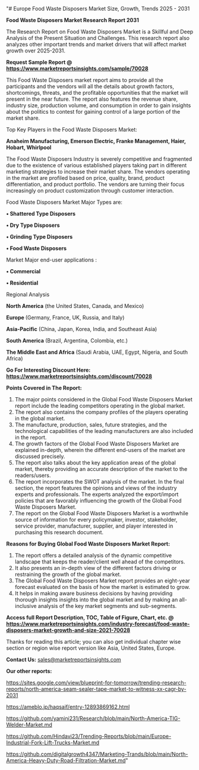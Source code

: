 "# Europe Food Waste Disposers Market Size, Growth, Trends 2025 - 2031

<strong>Food Waste Disposers Market Research Report 2031</strong>

The Research Report on Food Waste Disposers Market is a Skillful and Deep Analysis of the Present Situation and Challenges. This research report also analyzes other important trends and market drivers that will affect market growth over 2025-2031.

<strong>Request Sample Report @ <a href=https://www.marketreportsinsights.com/sample/70028>https://www.marketreportsinsights.com/sample/70028</a></strong>

This Food Waste Disposers market report aims to provide all the participants and the vendors will all the details about growth factors, shortcomings, threats, and the profitable opportunities that the market will present in the near future. The report also features the revenue share, industry size, production volume, and consumption in order to gain insights about the politics to contest for gaining control of a large portion of the market share.

Top Key Players in the Food Waste Disposers Market:

<strong>Anaheim Manufacturing, Emerson Electric, Franke Management, Haier, Hobart, Whirlpool</strong>

The Food Waste Disposers Industry is severely competitive and fragmented due to the existence of various established players taking part in different marketing strategies to increase their market share. The vendors operating in the market are profiled based on price, quality, brand, product differentiation, and product portfolio. The vendors are turning their focus increasingly on product customization through customer interaction.

Food Waste Disposers Market Major Types are:

<strong>• Shattered Type Disposers

• Dry Type Disposers

• Grinding Type Disposers

• Food Waste Disposers</strong>

Market Major end-user applications :

<strong>• Commercial

• Residential</strong>

Regional Analysis

</u><strong><b>North America</b></strong> (the United States, Canada, and Mexico)

<strong><b>Europe </b></strong>(Germany, France, UK, Russia, and Italy)

<strong><b>Asia-Pacific</b></strong> (China, Japan, Korea, India, and Southeast Asia)

<strong><b>South America</b></strong> (Brazil, Argentina, Colombia, etc.)

<strong><b>The Middle East and Africa</b></strong> (Saudi Arabia, UAE, Egypt, Nigeria, and South Africa)

<strong>Go For Interesting Discount Here: <a href=https://www.marketreportsinsights.com/discount/70028>https://www.marketreportsinsights.com/discount/70028</a></strong>

<strong>Points Covered in The Report:</strong>
<ol>
  <li>The major points considered in the Global Food Waste Disposers Market report include the leading competitors operating in the global market.</li>
  <li>The report also contains the company profiles of the players operating in the global market.</li>
  <li>The manufacture, production, sales, future strategies, and the technological capabilities of the leading manufacturers are also included in the report.</li>
  <li>The growth factors of the Global Food Waste Disposers Market are explained in-depth, wherein the different end-users of the market are discussed precisely.</li>
  <li>The report also talks about the key application areas of the global market, thereby providing an accurate description of the market to the readers/users.</li>
  <li>The report incorporates the SWOT analysis of the market. In the final section, the report features the opinions and views of the industry experts and professionals. The experts analyzed the export/import policies that are favorably influencing the growth of the Global Food Waste Disposers Market.</li>
  <li>The report on the Global Food Waste Disposers Market is a worthwhile source of information for every policymaker, investor, stakeholder, service provider, manufacturer, supplier, and player interested in purchasing this research document.</li>
</ol>
<strong>Reasons for Buying Global Food Waste Disposers Market Report:</strong>

<ol>
  <li>The report offers a detailed analysis of the dynamic competitive landscape that keeps the reader/client well ahead of the competitors.</li>
  <li>It also presents an in-depth view of the different factors driving or restraining the growth of the global market.</li>
  <li>The Global Food Waste Disposers Market report provides an eight-year forecast evaluated on the basis of how the market is estimated to grow.</li>
  <li>It helps in making aware business decisions by having providing thorough insights insights into the global market and by making an all-inclusive analysis of the key market segments and sub-segments.</li>
</ol>
<strong>Access full Report Description, TOC, Table of Figure, Chart, etc. @ <a href=https://www.marketreportsinsights.com/industry-forecast/food-waste-disposers-market-growth-and-size-2021-70028>https://www.marketreportsinsights.com/industry-forecast/food-waste-disposers-market-growth-and-size-2021-70028</a></strong>


Thanks for reading this article; you can also get individual chapter wise section or region wise report version like Asia, United States, Europe.

<strong>Contact Us:</strong>
sales@marketreportsinsights.com

<strong>Our other reports:</strong>

<a href=https://sites.google.com/view/blueprint-for-tomorrow/trending-research-reports/north-america-seam-sealer-tape-market-to-witness-xx-cagr-by-2031>https://sites.google.com/view/blueprint-for-tomorrow/trending-research-reports/north-america-seam-sealer-tape-market-to-witness-xx-cagr-by-2031</a>

<a href=https://ameblo.jp/haqsaif/entry-12893869162.html>https://ameblo.jp/haqsaif/entry-12893869162.html</a>

<a href=https://github.com/yamini231/Research/blob/main/North-America-TIG-Welder-Market.md>https://github.com/yamini231/Research/blob/main/North-America-TIG-Welder-Market.md</a>

<a href=https://github.com/Hindavi23/Trending-Reports/blob/main/Europe-Industrial-Fork-Lift-Trucks-Market.md>https://github.com/Hindavi23/Trending-Reports/blob/main/Europe-Industrial-Fork-Lift-Trucks-Market.md</a>

<a href=https://github.com/digitalgrowth4347/Marketing-Trands/blob/main/North-America-Heavy-Duty-Road-Filtration-Market.md>https://github.com/digitalgrowth4347/Marketing-Trands/blob/main/North-America-Heavy-Duty-Road-Filtration-Market.md</a>"
